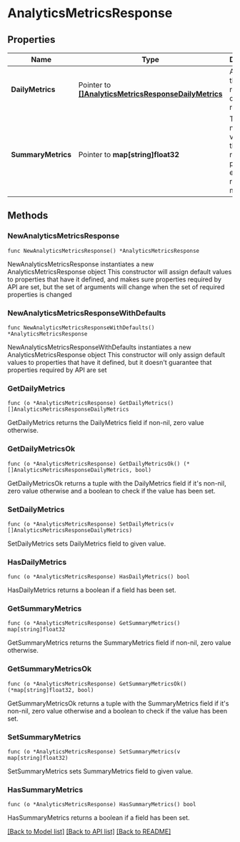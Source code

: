 # AnalyticsMetricsResponse

## Properties

Name | Type | Description | Notes
------------ | ------------- | ------------- | -------------
**DailyMetrics** | Pointer to [**[]AnalyticsMetricsResponseDailyMetrics**](AnalyticsMetricsResponseDailyMetrics.md) | Array with the requested daily metric records | [optional] 
**SummaryMetrics** | Pointer to **map[string]float32** | The metric name and value over the requested period for each requested metric | [optional] 

## Methods

### NewAnalyticsMetricsResponse

`func NewAnalyticsMetricsResponse() *AnalyticsMetricsResponse`

NewAnalyticsMetricsResponse instantiates a new AnalyticsMetricsResponse object
This constructor will assign default values to properties that have it defined,
and makes sure properties required by API are set, but the set of arguments
will change when the set of required properties is changed

### NewAnalyticsMetricsResponseWithDefaults

`func NewAnalyticsMetricsResponseWithDefaults() *AnalyticsMetricsResponse`

NewAnalyticsMetricsResponseWithDefaults instantiates a new AnalyticsMetricsResponse object
This constructor will only assign default values to properties that have it defined,
but it doesn't guarantee that properties required by API are set

### GetDailyMetrics

`func (o *AnalyticsMetricsResponse) GetDailyMetrics() []AnalyticsMetricsResponseDailyMetrics`

GetDailyMetrics returns the DailyMetrics field if non-nil, zero value otherwise.

### GetDailyMetricsOk

`func (o *AnalyticsMetricsResponse) GetDailyMetricsOk() (*[]AnalyticsMetricsResponseDailyMetrics, bool)`

GetDailyMetricsOk returns a tuple with the DailyMetrics field if it's non-nil, zero value otherwise
and a boolean to check if the value has been set.

### SetDailyMetrics

`func (o *AnalyticsMetricsResponse) SetDailyMetrics(v []AnalyticsMetricsResponseDailyMetrics)`

SetDailyMetrics sets DailyMetrics field to given value.

### HasDailyMetrics

`func (o *AnalyticsMetricsResponse) HasDailyMetrics() bool`

HasDailyMetrics returns a boolean if a field has been set.

### GetSummaryMetrics

`func (o *AnalyticsMetricsResponse) GetSummaryMetrics() map[string]float32`

GetSummaryMetrics returns the SummaryMetrics field if non-nil, zero value otherwise.

### GetSummaryMetricsOk

`func (o *AnalyticsMetricsResponse) GetSummaryMetricsOk() (*map[string]float32, bool)`

GetSummaryMetricsOk returns a tuple with the SummaryMetrics field if it's non-nil, zero value otherwise
and a boolean to check if the value has been set.

### SetSummaryMetrics

`func (o *AnalyticsMetricsResponse) SetSummaryMetrics(v map[string]float32)`

SetSummaryMetrics sets SummaryMetrics field to given value.

### HasSummaryMetrics

`func (o *AnalyticsMetricsResponse) HasSummaryMetrics() bool`

HasSummaryMetrics returns a boolean if a field has been set.


[[Back to Model list]](../README.md#documentation-for-models) [[Back to API list]](../README.md#documentation-for-api-endpoints) [[Back to README]](../README.md)


